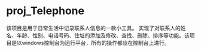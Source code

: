 # proj_Telephone
该项目是用于日常生活中记录联系人信息的一款小工具。 实现了对联系人的姓名、年龄、性别、电话号码、住址的添加及修改、查找、删除、排序等功能。该项目是以windows控制台为运行平台，所有的操作都应在控制台上进行。
